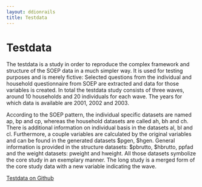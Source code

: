 ```yaml
---
layout: ddionrails
title: Testdata
---
```


Testdata
========

The testdata is a study in order to reproduce the complex framework and structure of the SOEP data in a much simpler way. It is used for testing purposes and is merely fictive: Selected questions from the individual and household questionnaire from SOEP are extracted and data for those variables is created. In total the testdata study consists of three waves, around 10 households and 20 individuals for each wave. The years for which data is available are 2001, 2002 and 2003.

According to the SOEP pattern, the individual specific datasets are named ap, bp and cp, whereas the household datasets are called ah, bh and ch. There is additional information on individual basis in the datasets al, bl and cl. Furthermore, a couple variables are calculated by the original variables and can be found in the generated datasets $pgen, $hgen. General information is provided in the structure datasets: $pbrutto, $hbrutto, ppfad and the weight datasets: pweight and hweight. All those datasets symbolize the core study in an exemplary manner. The long study is a merged form of the core study data with a new variable indicating the wave.

[Testdata on Github](https://github.com/mhebing/testdata)
